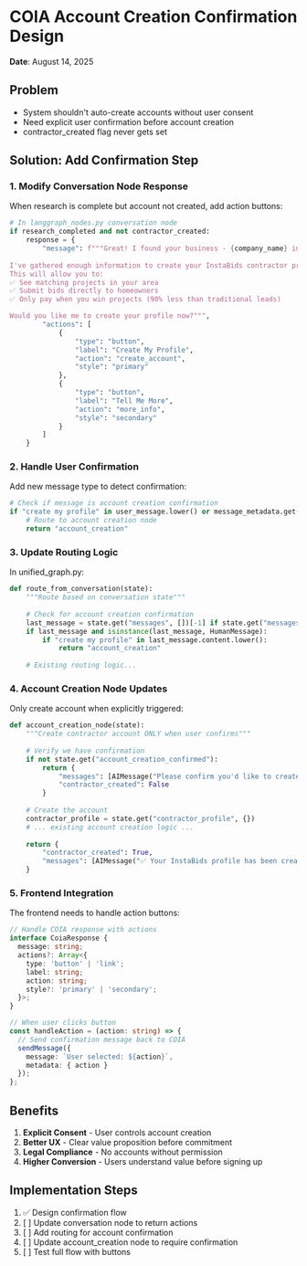 # COIA Account Creation Confirmation Design
**Date**: August 14, 2025

## Problem
- System shouldn't auto-create accounts without user consent
- Need explicit user confirmation before account creation
- contractor_created flag never gets set

## Solution: Add Confirmation Step

### 1. Modify Conversation Node Response
When research is complete but account not created, add action buttons:

```python
# In langgraph_nodes.py conversation node
if research_completed and not contractor_created:
    response = {
        "message": f"""Great! I found your business - {company_name} in {location}.
        
I've gathered enough information to create your InstaBids contractor profile.
This will allow you to:
✅ See matching projects in your area  
✅ Submit bids directly to homeowners
✅ Only pay when you win projects (90% less than traditional leads)

Would you like me to create your profile now?""",
        "actions": [
            {
                "type": "button",
                "label": "Create My Profile",
                "action": "create_account",
                "style": "primary"
            },
            {
                "type": "button", 
                "label": "Tell Me More",
                "action": "more_info",
                "style": "secondary"
            }
        ]
    }
```

### 2. Handle User Confirmation
Add new message type to detect confirmation:

```python
# Check if message is account creation confirmation
if "create my profile" in user_message.lower() or message_metadata.get("action") == "create_account":
    # Route to account creation node
    return "account_creation"
```

### 3. Update Routing Logic
In unified_graph.py:

```python
def route_from_conversation(state):
    """Route based on conversation state"""
    
    # Check for account creation confirmation
    last_message = state.get("messages", [])[-1] if state.get("messages") else None
    if last_message and isinstance(last_message, HumanMessage):
        if "create my profile" in last_message.content.lower():
            return "account_creation"
    
    # Existing routing logic...
```

### 4. Account Creation Node Updates
Only create account when explicitly triggered:

```python
def account_creation_node(state):
    """Create contractor account ONLY when user confirms"""
    
    # Verify we have confirmation
    if not state.get("account_creation_confirmed"):
        return {
            "messages": [AIMessage("Please confirm you'd like to create your profile first.")],
            "contractor_created": False
        }
    
    # Create the account
    contractor_profile = state.get("contractor_profile", {})
    # ... existing account creation logic ...
    
    return {
        "contractor_created": True,
        "messages": [AIMessage("✅ Your InstaBids profile has been created!")]
    }
```

### 5. Frontend Integration
The frontend needs to handle action buttons:

```typescript
// Handle COIA response with actions
interface CoiaResponse {
  message: string;
  actions?: Array<{
    type: 'button' | 'link';
    label: string;
    action: string;
    style?: 'primary' | 'secondary';
  }>;
}

// When user clicks button
const handleAction = (action: string) => {
  // Send confirmation message back to COIA
  sendMessage({
    message: `User selected: ${action}`,
    metadata: { action }
  });
};
```

## Benefits
1. **Explicit Consent** - User controls account creation
2. **Better UX** - Clear value proposition before commitment
3. **Legal Compliance** - No accounts without permission
4. **Higher Conversion** - Users understand value before signing up

## Implementation Steps
1. ✅ Design confirmation flow
2. [ ] Update conversation node to return actions
3. [ ] Add routing for account confirmation
4. [ ] Update account_creation node to require confirmation
5. [ ] Test full flow with buttons